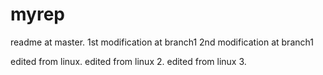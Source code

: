 # myrep
readme at master.
1st modification at branch1 
2nd modification at branch1 

edited from linux.
edited from linux 2.
edited from linux 3.
